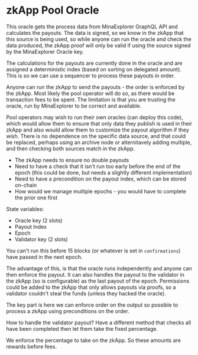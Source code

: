 # zkApp Pool Oracle

This oracle gets the process data from MinaExplorer GraphQL API and calculates the payouts. The data is signed, so we know in the zkApp that this source is being used, so while anyone can run the oracle and check the data produced, the zkApp proof will only be valid if using the source signed by the MinaExplorer Oracle key.

The calculations for the payouts are currently done in the oracle and are assigned a deterministic index (based on sorting on delegated amount). This is so we can use a sequencer to process these payouts in order. 

Anyone can run the zkApp to send the payouts - the order is enforced by the zkApp. Most likely the pool operator will do so, as there would be transaction fees to be spent. The limitation is that you are trusting the oracle, run by MinaExplorer to be correct and available.

Pool operators may wish to run their own oracles (can deploy this code), which would allow them to ensure that only data they publish is used in their zkApp and also would allow them to customize the payout algorithm if they wish. There is no dependence on the specific data source, and that could be replaced, perhaps using an archive node or alternitavely adding multiple, and then checking both sources match in the zkApp.

* The zkApp needs to ensure no double payouts
* Need to have a check that it isn't run too early before the end of the epoch (this could be done, but needs a slightly different implementation)
* Need to have a precondition on the payout index, which can be stored on-chain
* How would we manage multiple epochs - you would have to complete the prior one first

State variables:
* Oracle key (2 slots)
* Payout Index
* Epoch
* Validator key (2 slots)

You can't run this before 15 blocks (or whatever is set in `confirmations`) have passed in the next epoch.

The advantage of this, is that the oracle runs independently and anyone can then enforce the payout. It can also handles the payout to the validator in the zkApp (so is configurable) as the last payout of the epoch. Permissions could be added to the zkApp that only allows payouts via proofs, so a validator couldn't steal the funds (unless they hacked the oracle).

The key part is here we can enforce order on the output so possible to process a zkApp using preconditions on the order.

How to handle the validator payout? Have a different method that checks all have been completed then let them take the fixed percentage.

We enforce the percentage to take on the zkApp. So these amounts are rewards before fees.
